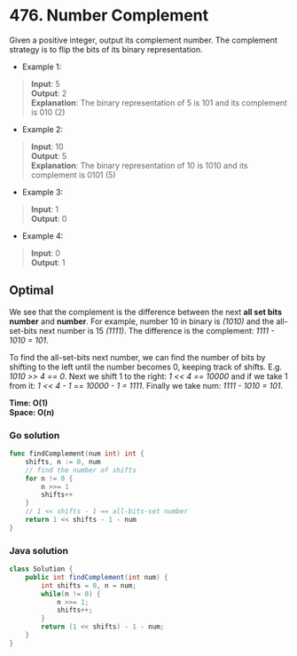 # 476. Number Complement

Given a positive integer, output its complement number. The complement strategy is to flip the bits of its binary representation.

- Example 1:
> **Input**: 5 <br>
> **Output**: 2 <br>
> **Explanation**: The binary representation of 5 is 101 and its complement is 010 (2)
- Example 2:
> **Input**: 10 <br>
> **Output**: 5 <br>
> **Explanation**: The binary representation of 10 is 1010 and its complement is 0101 (5)
- Example 3:
> **Input**: 1 <br>
> **Output**: 0
- Example 4:
> **Input**: 0 <br>
> **Output**: 1

## Optimal
We see that the complement is the difference between the next **all set bits number** and 
**number**. For example, number 10 in binary is *(1010)* and the all-set-bits next number is 15
*(1111)*. The difference is the complement: *1111 - 1010 = 101*.

To find the all-set-bits next number, we can find the number of bits by shifting to the left until
the number becomes 0, keeping track of shifts. E.g. *1010 >> 4 == 0*. Next we shift 1 to the right:
*1 << 4 == 10000* and if we take 1 from it: *1 << 4 - 1 == 10000 - 1 = 1111*. Finally we take num:
*1111 - 1010 = 101*.

**Time: O(1) <br> Space: O(n)**

### Go solution
```go
func findComplement(num int) int {
    shifts, n := 0, num
    // find the number of shifts
    for n != 0 {
        n >>= 1
        shifts++
    }
    // 1 << shifts - 1 == all-bits-set number
    return 1 << shifts - 1 - num
}
```
### Java solution
```java
class Solution {
    public int findComplement(int num) {
        int shifts = 0, n = num;
        while(n != 0) {
            n >>= 1;
            shifts++;
        }
        return (1 << shifts) - 1 - num;
    }
}
```